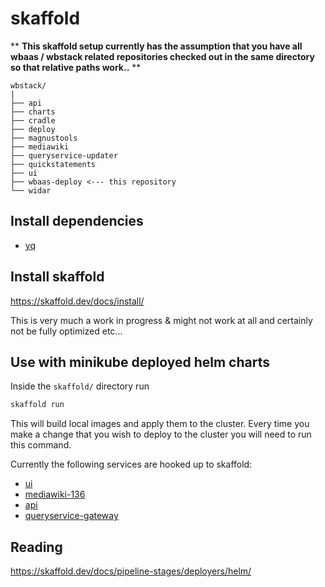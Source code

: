 # skaffold


** **This skaffold setup currently has the assumption that you have all wbaas / wbstack related repositories checked out in the same directory so that relative paths work..** **

```
wbstack/
|
├── api
├── charts
├── cradle
├── deploy
├── magnustools
├── mediawiki
├── queryservice-updater
├── quickstatements
├── ui
├── wbaas-deploy <--- this repository
└── widar

```
## Install dependencies

- [yq](https://github.com/mikefarah/yq)

## Install skaffold

https://skaffold.dev/docs/install/

This is very much a work in progress & might not work at all and certainly not be fully optimized etc...


## Use with minikube deployed helm charts

Inside the `skaffold/` directory run

```sh
skaffold run
```

This will build local images and apply them to the cluster. Every time you make a change that you wish to deploy to the cluster you will need to run this command.

Currently the following services are hooked up to skaffold:

- [ui](https://github.com/wbstack/ui/)
- [mediawiki-136](https://github.com/wbstack/mediawiki/)
- [api](https://github.com/wbstack/api)
- [queryservice-gateway](https://github.com/wbstack/queryservice-gateway)


## Reading

https://skaffold.dev/docs/pipeline-stages/deployers/helm/
